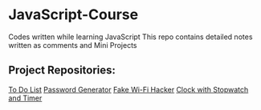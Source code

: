 # JavaScript-Course
Codes written while learning JavaScript
This repo contains detailed notes written as comments and Mini Projects

## Project Repositories:
[To Do List](https://github.com/vikingwarior/to-do-list/tree/main)
[Password Generator](https://github.com/vikingwarior/PasswordGenerator/tree/main)
[Fake Wi-Fi Hacker](https://github.com/vikingwarior/HackPrank/tree/main)
[Clock with Stopwatch and Timer](https://github.com/vikingwarior/clock/tree/main)
